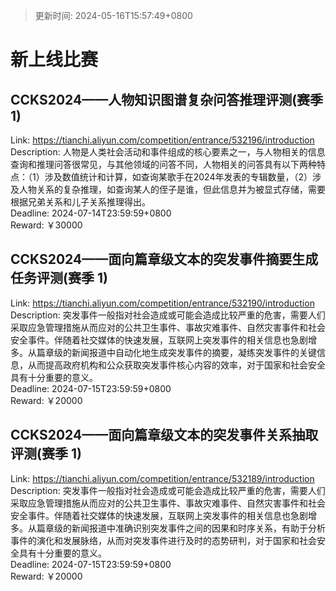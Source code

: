 > 更新时间: 2024-05-16T15:57:49+0800 

# 新上线比赛


## CCKS2024——人物知识图谱复杂问答推理评测(赛季 1)
Link: https://tianchi.aliyun.com/competition/entrance/532196/introduction  
Description: 人物是人类社会活动和事件组成的核心要素之一，与人物相关的信息查询和推理问答很常见，与其他领域的问答不同，人物相关的问答具有以下两种特点：（1）涉及数值统计和计算，如查询某歌手在2024年发表的专辑数量，（2）涉及人物关系的复杂推理，如查询某人的侄子是谁，但此信息并为被显式存储，需要根据兄弟关系和儿子关系推理得出。  
Deadline: 2024-07-14T23:59:59+0800  
Reward: ￥30000  

## CCKS2024——面向篇章级文本的突发事件摘要生成任务评测(赛季 1)
Link: https://tianchi.aliyun.com/competition/entrance/532190/introduction  
Description: 突发事件一般指对社会造成或可能会造成比较严重的危害，需要人们采取应急管理措施从而应对的公共卫生事件、事故灾难事件、自然灾害事件和社会安全事件。伴随着社交媒体的快速发展，互联网上突发事件的相关信息也急剧增多。从篇章级的新闻报道中自动化地生成突发事件的摘要，凝练突发事件的关键信息，从而提高政府机构和公众获取突发事件核心内容的效率，对于国家和社会安全具有十分重要的意义。  
Deadline: 2024-07-15T23:59:59+0800  
Reward: ￥20000  

## CCKS2024——面向篇章级文本的突发事件关系抽取评测(赛季 1)
Link: https://tianchi.aliyun.com/competition/entrance/532189/introduction  
Description: 突发事件一般指对社会造成或可能会造成比较严重的危害，需要人们采取应急管理措施从而应对的公共卫生事件、事故灾难事件、自然灾害事件和社会安全事件。伴随着社交媒体的快速发展，互联网上突发事件的相关信息也急剧增多。从篇章级的新闻报道中准确识别突发事件之间的因果和时序关系，有助于分析事件的演化和发展脉络，从而对突发事件进行及时的态势研判，对于国家和社会安全具有十分重要的意义。  
Deadline: 2024-07-15T23:59:59+0800  
Reward: ￥20000  

